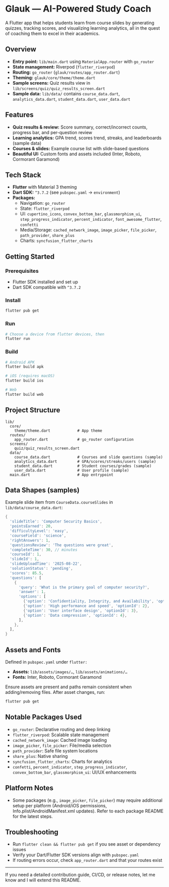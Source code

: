 # Glauk — AI-Powered Study Coach

A Flutter app that helps students learn from course slides by generating quizzes, tracking scores, and visualizing learning analytics, all in the quest of coaching them to excel in their academics.

## Overview
- **Entry point:** `lib/main.dart` using `MaterialApp.router` with `go_router`
- **State management:** Riverpod (`flutter_riverpod`)
- **Routing:** `go_router` (`glauk/routes/app_router.dart`)
- **Theming:** `glauk/core/theme/theme.dart`
- **Sample screens:** Quiz results view in `lib/screens/quiz/quiz_results_screen.dart`
- **Sample data:** `lib/data/` contains `course_data.dart`, `analytics_data.dart`, `student_data.dart`, `user_data.dart`

## Features
- **Quiz results & review:** Score summary, correct/incorrect counts, progress bar, and per-question review
- **Learning analytics:** GPA trend, scores trend, streaks, and leaderboards (sample data)
- **Courses & slides:** Example course list with slide-based questions
- **Beautiful UI:** Custom fonts and assets included (Inter, Roboto, Cormorant Garamond)

## Tech Stack
- **Flutter** with Material 3 theming
- **Dart SDK:** `^3.7.2` (see `pubspec.yaml` → `environment`)
- **Packages:**
  - Navigation: `go_router`
  - State: `flutter_riverpod`
  - UI: `cupertino_icons`, `convex_bottom_bar`, `glassmorphism_ui`, `step_progress_indicator`, `percent_indicator`, `font_awesome_flutter`, `confetti`
  - Media/Storage: `cached_network_image`, `image_picker`, `file_picker`, `path_provider`, `share_plus`
  - Charts: `syncfusion_flutter_charts`

## Getting Started
### Prerequisites
- Flutter SDK installed and set up
- Dart SDK compatible with `^3.7.2`

### Install
```bash
flutter pub get
```

### Run
```bash
# Choose a device from flutter devices, then
flutter run
```

### Build
```bash
# Android APK
flutter build apk

# iOS (requires macOS)
flutter build ios

# Web
flutter build web
```

## Project Structure
```
lib/
  core/
    theme/theme.dart            # App theme
  routes/
    app_router.dart             # go_router configuration
  screens/
    quiz/quiz_results_screen.dart
  data/
    course_data.dart            # Courses and slide questions (sample)
    analytics_data.dart         # GPA/scores/streaks/users (sample)
    student_data.dart           # Student courses/grades (sample)
    user_data.dart              # User profile (sample)
  main.dart                     # App entrypoint
```

## Data Shapes (samples)
Example slide item from `CourseData.courseSlides` in `lib/data/course_data.dart`:
```dart
{
  'slideTitle': 'Computer Security Basics',
  'pointsEarned': 20,
  'difficultyLevel': 'easy',
  'courseField': 'science',
  'rightAnswers': 1,
  'questionsReview': 'The questions were great',
  'completeTime': 30, // minutes
  'courseId': 1,
  'slideId': 1,
  'slideUploadTime': '2025-08-22',
  'solutionStatus': 'pending',
  'scores': 85.5,
  'questions': [
    {
      'query': 'What is the primary goal of computer security?',
      'answer': 1,
      'options': [
        {'option': 'Confidentiality, Integrity, and Availability', 'optionId': 1},
        {'option': 'High performance and speed', 'optionId': 2},
        {'option': 'User interface design', 'optionId': 3},
        {'option': 'Data compression', 'optionId': 4},
      ],
    },
  ],
}
```

## Assets and Fonts
Defined in `pubspec.yaml` under `flutter:`
- **Assets:** `lib/assets/images/…`, `lib/assets/animations/…`
- **Fonts:** Inter, Roboto, Cormorant Garamond

Ensure assets are present and paths remain consistent when adding/removing files. After asset changes, run:
```bash
flutter pub get
```

## Notable Packages Used
- `go_router`: Declarative routing and deep linking
- `flutter_riverpod`: Scalable state management
- `cached_network_image`: Cached image loading
- `image_picker`, `file_picker`: File/media selection
- `path_provider`: Safe file system locations
- `share_plus`: Native sharing
- `syncfusion_flutter_charts`: Charts for analytics
- `confetti`, `percent_indicator`, `step_progress_indicator`, `convex_bottom_bar`, `glassmorphism_ui`: UI/UX enhancements

## Platform Notes
- Some packages (e.g., `image_picker`, `file_picker`) may require additional setup per platform (Android/iOS permissions, Info.plist/AndroidManifest.xml updates). Refer to each package README for the latest steps.

## Troubleshooting
- Run `flutter clean && flutter pub get` if you see asset or dependency issues
- Verify your Dart/Flutter SDK versions align with `pubspec.yaml`
- If routing errors occur, check `app_router.dart` and that your routes exist

---
If you need a detailed contribution guide, CI/CD, or release notes, let me know and I will extend this README.
